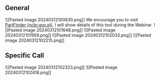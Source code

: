 
## General
![[Pasted image 20240312100830.png]]
We encourage you to visit [PartFinder (ncbr.gov.pl)](https://partfinder.ncbr.gov.pl/ "https://partfinder.ncbr.gov.pl/"), I will show details of this tool during the Webinar.
![[Pasted image 20240312101648.png]]
![[Pasted image 20240312101959.png]]
![[Pasted image 20240312102033.png]]
![[Pasted image 20240312102215.png]]


## Specific Call 

![[Pasted image 20240312102323.png]]
![[Pasted image 20240312102418.png]]
